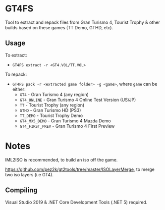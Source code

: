 # GT4FS

Tool to extract and repack files from Gran Turismo 4, Tourist Trophy & other builds based on these games (TT Demo, GTHD, etc).

## Usage

To extract:
* `GT4FS extract -r <GT4.VOL/TT.VOL>`

To repack: 
* `GT4FS pack -r <extracted game folder> -g <game>`, where `game` can be either: 
  * `GT4` - Gran Turismo 4 (any region)
  * `GT4_ONLINE` - Gran Turismo 4 Online Test Version (US/JP)
  * `TT` - Tourist Trophy (any region)
  * `GTHD` - Gran Turismo HD (PS3)
  * `TT_DEMO` - Tourist Trophy Demo
  * `GT4_MX5_DEMO` - Gran Turismo 4 Mazda Demo
  * `GT4_FIRST_PREV` - Gran Turismo 4 First Preview

# Notes
IML2ISO is recommended, to build an iso off the game.

https://github.com/pez2k/gt2tools/tree/master/ISOLayerMerge, to merge two iso layers (i.e GT4).

## Compiling
Visual Studio 2019 & .NET Core Development Tools (.NET 5) required.
